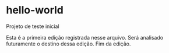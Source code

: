 # hello-world
Projeto de teste inicial

Esta é a primeira edição registrada nesse arquivo.
Será analisado futuramente o destino dessa edição.
Fim da edição.

